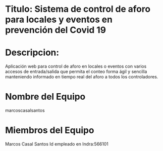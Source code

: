 # Titulo: Sistema de control de aforo para locales y eventos en prevención del Covid 19

# Descripcion:
Aplicación web para control de aforo en locales o eventos con varios accesos de entrada/salida que permita el conteo forma ágil y sencilla manteniendo informado en tiempo real del aforo a todos los controladores.

# Nombre del Equipo
marcoscasalsantos

# Miembros del Equipo
Marcos Casal Santos
Id empleado en Indra:566101
